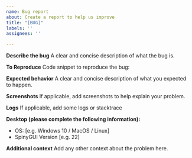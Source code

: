 ```yaml
---
name: Bug report
about: Create a report to help us improve
title: "[BUG]"
labels: ''
assignees: ''

---
```


**Describe the bug**
A clear and concise description of what the bug is.

**To Reproduce**
Code snippet to reproduce the bug:

**Expected behavior**
A clear and concise description of what you expected to happen.

**Screenshots**
If applicable, add screenshots to help explain your problem.

**Logs**
If applicable, add some logs or stacktrace

**Desktop (please complete the following information):**
 - OS: [e.g. Windows 10 / MacOS / Linux]
 - SpinyGUI Version [e.g. 22]

**Additional context**
Add any other context about the problem here.
